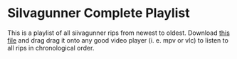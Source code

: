 # SiIvagunner Complete Playlist

This is a playlist of all siivagunner rips from newest to oldest.
Download [this file](https://raw.githubusercontent.com/github-username/project/master/siivagunner_full_playlist.m3u) and drag drag it onto any good video player (i. e. mpv or vlc) to listen to all rips in chronological order.
